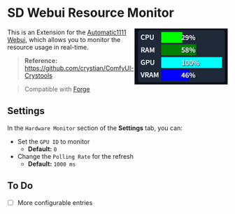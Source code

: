﻿# SD Webui Resource Monitor

<img align="right" src="ui.png" height=128>

This is an Extension for the <a href="https://github.com/AUTOMATIC1111/stable-diffusion-webui">Automatic1111 Webui</a>, which allows you to monitor the resource usage in real-time.

> **Reference:** https://github.com/crystian/ComfyUI-Crystools

> Compatible with [Forge](https://github.com/lllyasviel/stable-diffusion-webui-forge)

## Settings

In the `Hardware Monitor` section of the **Settings** tab, you can:

- Set the `GPU ID` to monitor
    - **Default:** `0`
- Change the `Polling Rate` for the refresh
    - **Default:** `1000 ms`

## To Do
- [ ] More configurable entries
